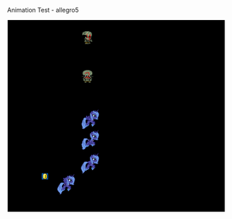 Animation Test - allegro5

<img src="https://github.com/daltomi/animation_test/blob/master/scr00.png"/>
